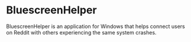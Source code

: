 # BluescreenHelper
BluescreenHelper is an application for Windows that helps connect users on Reddit with others experiencing the same system crashes.
